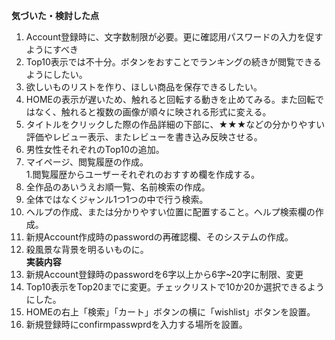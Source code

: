 **気づいた・検討した点**
1. Account登録時に、文字数制限が必要。更に確認用パスワードの入力を促すようにすべき  
1. Top10表示では不十分。ボタンをおすことでランキングの続きが閲覧できるようにしたい。  
1. 欲しいものリストを作り、ほしい商品を保存できるしたい。  
1. HOMEの表示が遅いため、触れると回転する動きを止めてみる。また回転ではなく、触れると複数の画像が順々に映される形式に変える。  
1. タイトルをクリックした際の作品詳細の下部に、★★★などの分かりやすい評価やレビュー表示、またレビューを書き込み反映させる。  
1. 男性女性それぞれのTop10の追加。  
1. マイページ、閲覧履歴の作成。  
1.閲覧履歴からユーザーそれぞれのおすすめ欄を作成する。  
1. 全作品のあいうえお順一覧、名前検索の作成。  
1. 全体ではなくジャンル1つ1つの中で行う検索。  
1. ヘルプの作成、または分かりやすい位置に配置すること。ヘルプ検索欄の作成。  
1. 新規Account作成時のpasswordの再確認欄、そのシステムの作成。  
1. 殺風景な背景を明るいものに。  
**実装内容**
1. 新規Account登録時のpasswordを6字以上から6字~20字に制限、変更  
1. Top10表示をTop20までに変更。チェックリストで10か20か選択できるようにした。  
1. HOMEの右上「検索」「カート」ボタンの横に「wishlist」ボタンを設置。  
1. 新規登録時にconfirmpasswprdを入力する場所を設置。  